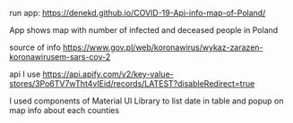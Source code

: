 run app: https://denekd.github.io/COVID-19-Api-info-map-of-Poland/

App shows map with number of infected and deceased people in Poland</br>

source of info https://www.gov.pl/web/koronawirus/wykaz-zarazen-koronawirusem-sars-cov-2</br>

api I use https://api.apify.com/v2/key-value-stores/3Po6TV7wTht4vIEid/records/LATEST?disableRedirect=true</br>

I used components of Material UI Library to list date in table and popup on map info about each counties</br>  
